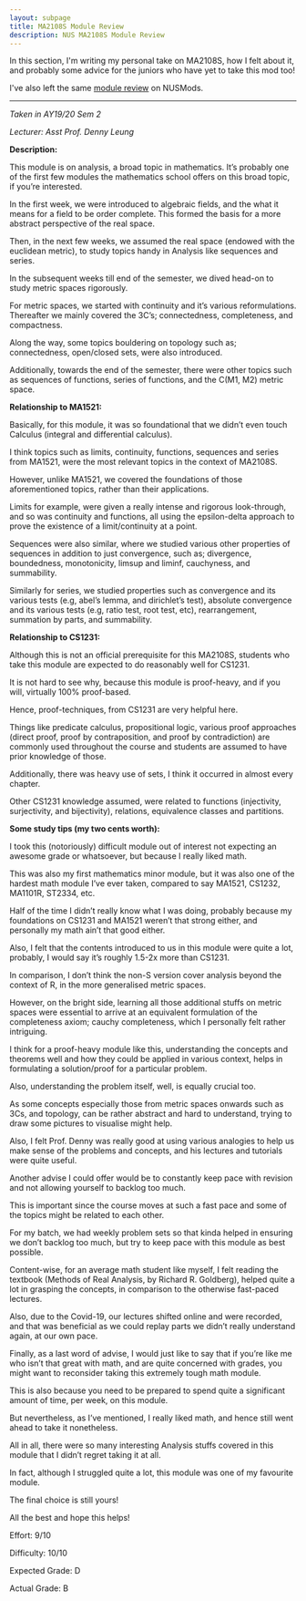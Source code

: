 ```yaml
---
layout: subpage
title: MA2108S Module Review
description: NUS MA2108S Module Review
---
```


In this section, I'm writing my personal take on MA2108S, how I felt about it,
and probably some advice for the juniors who have yet to take this mod too!

I've also left the same [module review](https://nusmods.com/modules/MA2108S/mathematical-analysis-i-s)
on NUSMods.

---

_Taken in AY19/20 Sem 2_

_Lecturer: Asst Prof. Denny Leung_

**Description:**

This module is on analysis, a broad topic in mathematics. It’s probably one of the
first few modules the mathematics school offers on this broad topic, if you’re
interested.

In the first week, we were introduced to algebraic fields, and the what it means for
a field to be order complete. This formed the basis for a more abstract perspective
of the real space.

Then, in the next few weeks, we assumed the real space (endowed with the euclidean
metric), to study topics handy in Analysis like sequences and series.

In the subsequent weeks till end of the semester, we dived head-on to study
metric spaces rigorously.

For metric spaces, we started with continuity and it’s various reformulations. Thereafter we
mainly covered the 3C’s; connectedness, completeness, and compactness.

Along the way, some topics bouldering on topology such as; connectedness,
open/closed sets, were also introduced.

Additionally, towards the end of the semester, there were other topics such as sequences
of functions, series of functions, and the C(M1, M2) metric space.

**Relationship to MA1521:**

Basically, for this module, it was so foundational that we didn’t even touch Calculus (integral
and differential calculus).

I think topics such as limits, continuity, functions, sequences and series from MA1521, were the
most relevant topics in the context of MA2108S.

However, unlike MA1521, we covered the foundations of those aforementioned topics, rather
than their applications.

Limits for example, were given a really intense and rigorous look-through, and so was
continuity and functions, all using the epsilon-delta approach to prove the existence of a
limit/continuity at a point.

Sequences were also similar, where we studied various other properties of sequences in
addition to just convergence, such as; divergence, boundedness, monotonicity, limsup and liminf,
cauchyness, and summability.

Similarly for series, we studied properties such as convergence and its various tests (e.g, abel’s
lemma, and dirichlet’s test), absolute convergence and its various tests (e.g, ratio test,
root test, etc), rearrangement, summation by parts, and summability.

**Relationship to CS1231:**

Although this is not an official prerequisite for this MA2108S, students who take this module are
expected to do reasonably well for CS1231.

It is not hard to see why, because this module is proof-heavy, and if you will,
virtually 100% proof-based.

Hence, proof-techniques, from CS1231 are very helpful here.

Things like predicate calculus, propositional logic, various proof approaches (direct proof,
proof by contraposition, and proof by contradiction) are commonly used throughout the course and
students are assumed to have prior knowledge of those.

Additionally, there was heavy use of sets, I think it occurred in almost every chapter.

Other CS1231 knowledge assumed, were related to functions (injectivity, surjectivity, and
bijectivity), relations, equivalence classes and partitions.

**Some study tips (my two cents worth):**

I took this (notoriously) difficult module out of interest not expecting an awesome grade or
whatsoever, but because I really liked math.

This was also my first mathematics minor module, but it was also one of the hardest math module
I’ve ever taken, compared to say MA1521, CS1232, MA1101R, ST2334, etc.

Half of the time I didn’t really know what I was doing, probably because my foundations on
CS1231 and MA1521 weren’t that strong either, and personally my math ain’t that good either.

Also, I felt that the contents introduced to us in this module were quite a lot, probably, I
would say it’s roughly 1.5-2x more than CS1231.

In comparison, I don’t think the non-S version cover analysis beyond the context of R, in
the more generalised metric spaces.

However, on the bright side, learning all those additional stuffs on metric spaces were essential
to arrive at an equivalent formulation of the completeness axiom; cauchy completeness,
which I personally felt rather intriguing.

I think for a proof-heavy module like this, understanding the concepts and theorems well and how
they could be applied in various context, helps in formulating a solution/proof for
a particular problem.

Also, understanding the problem itself, well, is equally crucial too.

As some concepts especially those from metric spaces onwards such as 3Cs, and topology, can be
rather abstract and hard to understand, trying to draw some pictures to visualise might help.

Also, I felt Prof. Denny was really good at using various analogies to help us make sense of
the problems and concepts, and his lectures and tutorials were quite useful.

Another advise I could offer would be to constantly keep pace with revision and not allowing
yourself to backlog too much.

This is important since the course moves at such a fast pace and some of the topics might
be related to each other.

For my batch, we had weekly problem sets so that kinda helped in ensuring we don’t
backlog too much, but try to keep pace with this module as best possible.

Content-wise, for an average math student like myself, I felt reading the textbook (Methods
of Real Analysis, by Richard R. Goldberg), helped quite a lot in grasping the concepts,
in comparison to the otherwise fast-paced lectures.

Also, due to the Covid-19, our lectures shifted online and were recorded, and that was beneficial
as we could replay parts we didn’t really understand again, at our own pace.

Finally, as a last word of advise, I would just like to say that if you’re like me who isn’t that great
with math, and are quite concerned with grades, you might want to reconsider taking this
extremely tough math module.

This is also because you need to be prepared to spend quite a significant amount of time,
per week, on this module.

But nevertheless, as I’ve mentioned, I really liked math, and hence still went ahead to
take it nonetheless.

All in all, there were so many interesting Analysis stuffs covered in this module that I
didn’t regret taking it at all.

In fact, although I struggled quite a lot, this module was one of my favourite module.

The final choice is still yours!

All the best and hope this helps!

Effort: 9/10

Difficulty: 10/10

Expected Grade: D

Actual Grade: B
